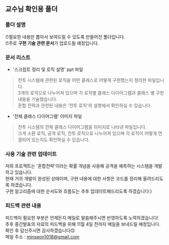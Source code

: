 ## 교수님 확인용 폴더
### 폴더 설명
⏰필요한 내용만 뽑아서 보여드릴 수 있도록 만들어진 폴더입니다. </br>
⏰주로 **구현 기술 관련 문서**가 업로드될 예정입니다. <br/>


### 문서 리스트
- '스크립트 정리 및 로직 설명' ppt 파일
> 전투 시스템에 관련된 로직을 어떤 클래스로 어떻게 구현했는지 정리한 파일입니다.</br>
> 3개의 로직으로 나누어져 있으며 각 로직별 클래스 다이어그램과 클래스 별 구현 내용을 기술했습니다.</br>
> 혼합 전략과 관련된 내용은 '전투 로직'의 설명에서 확인하실 수 있습니다.</br>

- '전체 클래스 다이어그램' 이미지 파일
> 전투 시스템의 전체 클래스 다이어그램을 이미지로 나타낸 파일입니다.</br>
> 크게 소환 로직, 공격 로직, 전투 로직으로 나누어져 있으며 각 로직이 어떻게 연결되어 있는지도 확인하실 수 있습니다.</br>

### 사용 기술 관련 업데이트
저희 프로젝트는 '혼합전략'이라는 확률 개념을 사용해 공격을 예측하는 시스템을 개발하고 있습니다. </br>
현재 거의 개발이 완성된 상태이며, 구현 내용에 대한 사항은 코드를 정리해 올려드리도록 하겠습니다. </br>
구현 알고리즘에 대한 순서도와 흐름도는 추후 업데이트해드리도록 하겠습니다:) </br>

### 피드백 관련 내용
피드백이 필요한 부분은 언제든지 메일로 말씀해주시면 반영하도록 노력하겠습니다!</br>
추후 중간발표의 자료의 피드백을 위해 11월 4일 전까지 메일을 보내드릴 예정입니다. 확인 후 답신주시면 감사하겠습니다😊</br>
메일 주소 : minseon1018@gmail.com
